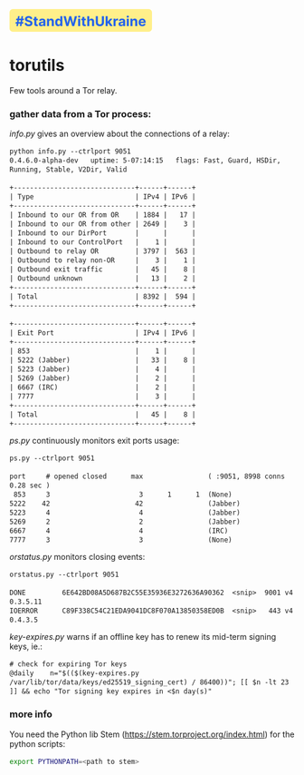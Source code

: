 [![StandWithUkraine](https://raw.githubusercontent.com/vshymanskyy/StandWithUkraine/main/badges/StandWithUkraine.svg)](https://github.com/vshymanskyy/StandWithUkraine/blob/main/docs/README.md)

# torutils
Few tools around a Tor relay.

### gather data from a Tor process:

*info.py* gives an overview about the connections of a relay:

    python info.py --ctrlport 9051
    0.4.6.0-alpha-dev   uptime: 5-07:14:15   flags: Fast, Guard, HSDir, Running, Stable, V2Dir, Valid

    +------------------------------+------+------+
    | Type                         | IPv4 | IPv6 |
    +------------------------------+------+------+
    | Inbound to our OR from OR    | 1884 |   17 |
    | Inbound to our OR from other | 2649 |    3 |
    | Inbound to our DirPort       |      |      |
    | Inbound to our ControlPort   |    1 |      |
    | Outbound to relay OR         | 3797 |  563 |
    | Outbound to relay non-OR     |    3 |    1 |
    | Outbound exit traffic        |   45 |    8 |
    | Outbound unknown             |   13 |    2 |
    +------------------------------+------+------+
    | Total                        | 8392 |  594 |
    +------------------------------+------+------+

    +------------------------------+------+------+
    | Exit Port                    | IPv4 | IPv6 |
    +------------------------------+------+------+
    | 853                          |    1 |      |
    | 5222 (Jabber)                |   33 |    8 |
    | 5223 (Jabber)                |    4 |      |
    | 5269 (Jabber)                |    2 |      |
    | 6667 (IRC)                   |    2 |      |
    | 7777                         |    3 |      |
    +------------------------------+------+------+
    | Total                        |   45 |    8 |
    +------------------------------+------+------+

*ps.py* continuously monitors exit ports usage:

    ps.py --ctrlport 9051

    port     # opened closed      max                ( :9051, 8998 conns 0.28 sec )
     853     3                      3      1      1  (None)
    5222    42                     42                (Jabber)
    5223     4                      4                (Jabber)
    5269     2                      2                (Jabber)
    6667     4                      4                (IRC)
    7777     3                      3                (None)

*orstatus.py* monitors closing events:

    orstatus.py --ctrlport 9051

    DONE         6E642BD08A5D687B2C55E35936E3272636A90362  <snip>  9001 v4 0.3.5.11
    IOERROR      C89F338C54C21EDA9041DC8F070A13850358ED0B  <snip>   443 v4 0.4.3.5

*key-expires.py* warns if an offline key has to renew its mid-term signing keys, ie.:

```
# check for expiring Tor keys
@daily    n="$(($(key-expires.py /var/lib/tor/data/keys/ed25519_signing_cert) / 86400))"; [[ $n -lt 23 ]] && echo "Tor signing key expires in <$n day(s)"
```
### more info
You need the Python lib Stem (https://stem.torproject.org/index.html) for the python scripts:
```bash
export PYTHONPATH=<path to stem>
```


